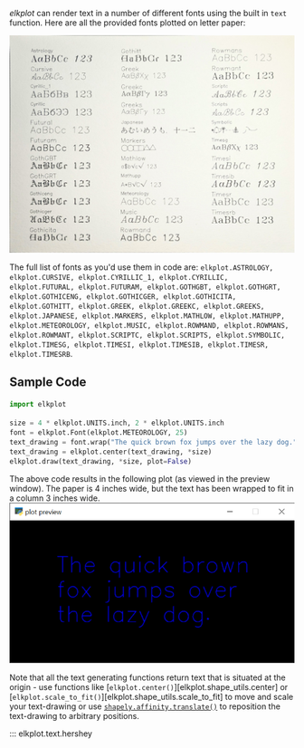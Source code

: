 _elkplot_ can render text in a number of different fonts using the built in `text` function. Here are all the
provided fonts plotted on letter paper:

![All Fonts Plotted](text_reference.jpg)

The full list of fonts as you'd use them in code are: `elkplot.ASTROLOGY, elkplot.CURSIVE, elkplot.CYRILLIC_1, elkplot.CYRILLIC, elkplot.FUTURAL, elkplot.FUTURAM, elkplot.GOTHGBT, elkplot.GOTHGRT, elkplot.GOTHICENG, elkplot.GOTHICGER, elkplot.GOTHICITA, elkplot.GOTHITT, elkplot.GREEK, elkplot.GREEKC, elkplot.GREEKS, elkplot.JAPANESE, elkplot.MARKERS, elkplot.MATHLOW, elkplot.MATHUPP, elkplot.METEOROLOGY, elkplot.MUSIC, elkplot.ROWMAND, elkplot.ROWMANS, elkplot.ROWMANT, elkplot.SCRIPTC, elkplot.SCRIPTS, elkplot.SYMBOLIC, elkplot.TIMESG, elkplot.TIMESI, elkplot.TIMESIB, elkplot.TIMESR, elkplot.TIMESRB`.

## Sample Code

```python
import elkplot

size = 4 * elkplot.UNITS.inch, 2 * elkplot.UNITS.inch
font = elkplot.Font(elkplot.METEOROLOGY, 25)
text_drawing = font.wrap("The quick brown fox jumps over the lazy dog.", 3)
text_drawing = elkplot.center(text_drawing, *size)
elkplot.draw(text_drawing, *size, plot=False)
```

The above code results in the following plot (as viewed in the preview window). The paper is 4 inches wide, but the text
has been wrapped to fit in a column 3 inches wide.
![Wrapped Text](text_example.png)

Note that all the text generating functions return text that is situated at the origin - use functions
like [`elkplot.center()`][elkplot.shape_utils.center] or [`elkplot.scale_to_fit()`][elkplot.shape_utils.scale_to_fit] to move and scale your text-drawing or
use [`shapely.affinity.translate()`](https://shapely.readthedocs.io/en/stable/manual.html#shapely.affinity.translate) to
reposition the text-drawing to arbitrary positions.

::: elkplot.text.hershey

